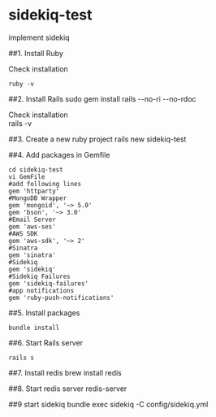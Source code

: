 # sidekiq-test
implement sidekiq 


##1. Install Ruby

  Check installation 

    ruby -v 

##2. Install Rails 
    sudo gem install rails --no-ri --no-rdoc

   Check installation    
    rails -v 

##3. Create a new ruby project 
    rails new sidekiq-test

##4. Add packages in Gemfile 
  
    cd sidekiq-test
    vi GemFile 
    #add following lines 
    gem 'httparty'
    #MongoDB Wrapper
    gem 'mongoid', '~> 5.0'
    gem 'bson', '~> 3.0'
    #Email Server
    gem 'aws-ses'
    #AWS SDK
    gem 'aws-sdk', '~> 2'
    #Sinatra
    gem 'sinatra'
    #Sidekiq 
    gem 'sidekiq'
    #Sidekiq Failures
    gem 'sidekiq-failures'
    #app notifications
    gem 'ruby-push-notifications'


##5. Install packages 
    
    bundle install 

##6. Start Rails server 

    rails s

##7. Install redis 
    brew install redis  

##8. Start redis server 
    redis-server


##9 start sidekiq 
    bundle exec sidekiq -C config/sidekiq.yml
